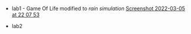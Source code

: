 - lab1 -  Game Of Life modified to *rain simulation*
[Screenshot 2022-03-05 at 22 07 53](https://user-images.githubusercontent.com/64365037/156899951-01d81c4f-b88d-4368-a6e4-47d0d60cf1bf.png)

- lab2
